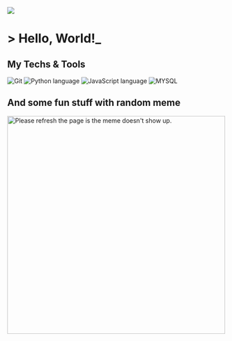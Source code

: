 ![](/reheader.glitch.me.png)
# > Hello, World!_ 

## My Techs & Tools
![Git](https://img.shields.io/badge/git%20-%23F05033.svg?&style=for-the-badge&logo=git&logoColor=white)
![Python language](https://img.shields.io/badge/python%20-%2314354C.svg?&style=for-the-badge&logo=python&logoColor=white)
![JavaScript language](https://img.shields.io/badge/javascript-%23efd81d.svg?&style=for-the-badge&logo=javascript&logoColor=white)
![MYSQL](https://img.shields.io/badge/mysql-%2300f.svg?&style=for-the-badge&logo=mysql&logoColor=white)

## And some fun stuff with random meme
<img src='https://random-memer.herokuapp.com/' title="Meme" alt="Please refresh the page is the meme doesn't show up." width=500px>
